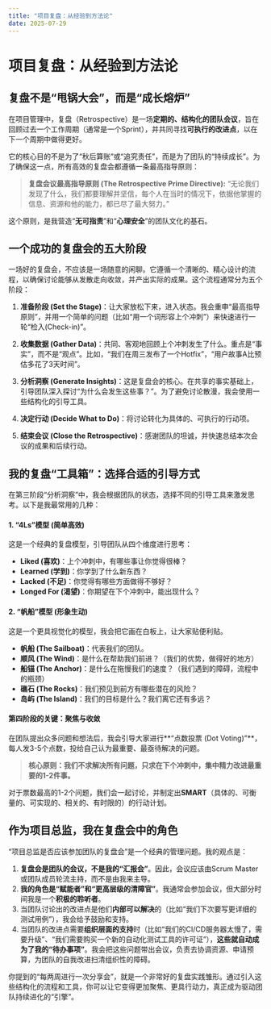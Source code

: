 ```yaml
---
title: "项目复盘：从经验到方法论"
date: 2025-07-29
---
```


# 项目复盘：从经验到方法论

## 复盘不是“甩锅大会”，而是“成长熔炉”

在项目管理中，复盘（Retrospective）是一场**定期的、结构化的团队会议**，旨在回顾过去一个工作周期（通常是一个Sprint），并共同寻找**可执行的改进点**，以在下一个周期中做得更好。

它的核心目的不是为了“秋后算账”或“追究责任”，而是为了团队的“持续成长”。为了确保这一点，所有高效的复盘会都遵循一条最高指导原则：

> **复盘会议最高指导原则 (The Retrospective Prime Directive):**
> “无论我们发现了什么，我们都要理解并坚信，每个人在当时的情况下，依据他掌握的信息、资源和他的能力，都已尽了最大努力。”

这个原则，是我营造“**无可指责**”和“**心理安全**”的团队文化的基石。

## 一个成功的复盘会的五大阶段

一场好的复盘会，不应该是一场随意的闲聊。它遵循一个清晰的、精心设计的流程，以确保讨论能够从发散走向收敛，并产出实际的成果。这个流程通常分为五个阶段：

1.  **准备阶段 (Set the Stage)**：让大家放松下来，进入状态。我会重申“最高指导原则”，并用一个简单的问题（比如“用一个词形容上个冲刺”）来快速进行一轮“检入(Check-in)”。

2.  **收集数据 (Gather Data)**：共同、客观地回顾上个冲刺发生了什么。重点是“事实”，而不是“观点”。比如，“我们在周三发布了一个Hotfix”，“用户故事A比预估多花了3天时间”。

3.  **分析洞察 (Generate Insights)**：这是复盘会的核心。在共享的事实基础上，引导团队深入探讨“为什么会发生这些事？”。为了避免讨论散漫，我会使用一些结构化的引导工具。

4.  **决定行动 (Decide What to Do)**：将讨论转化为具体的、可执行的行动项。

5.  **结束会议 (Close the Retrospective)**：感谢团队的坦诚，并快速总结本次会议的成果和后续行动。

## 我的复盘“工具箱”：选择合适的引导方式

在第三阶段“分析洞察”中，我会根据团队的状态，选择不同的引导工具来激发思考。以下是我最常用的几种：

#### **1. “4Ls”模型 (简单高效)**
这是一个经典的复盘模型，引导团队从四个维度进行思考：
* **Liked (喜欢)**：上个冲刺中，有哪些事让你觉得很棒？
* **Learned (学到)**：你学到了什么新东西？
* **Lacked (不足)**：你觉得有哪些方面做得不够好？
* **Longed For (渴望)**：你期望在下个冲刺中，能出现什么？

#### **2. “帆船”模型 (形象生动)**
这是一个更具视觉化的模型，我会把它画在白板上，让大家贴便利贴。
* **帆船 (The Sailboat)**：代表我们的团队。
* **顺风 (The Wind)**：是什么在帮助我们前进？（我们的优势，做得好的地方）
* **船锚 (The Anchor)**：是什么在拖慢我们的速度？（我们遇到的障碍，流程中的瓶颈）
* **礁石 (The Rocks)**：我们预见到前方有哪些潜在的风险？
* **岛屿 (The Island)**：我们的目标是什么？我们离它还有多远？

#### **第四阶段的关键：聚焦与收敛**
在团队提出众多问题和想法后，我会引导大家进行**“点数投票 (Dot Voting)”**，每人发3-5个点数，投给自己认为最重要、最亟待解决的问题。

> **核心原则：我们不求解决所有问题，只求在下个冲刺中，集中精力改进最重要的1-2件事。**

对于票数最高的1-2个问题，我们会一起讨论，并制定出**SMART**（具体的、可衡量的、可实现的、相关的、有时限的）的行动计划。

## 作为项目总监，我在复盘会中的角色

“项目总监是否应该参加团队的复盘会”是一个经典的管理问题。我的观点是：

1.  **复盘会是团队的会议，不是我的“汇报会”**。因此，会议应该由Scrum Master或团队成员轮流主持，而不是由我来主导。
2.  **我的角色是“赋能者”和“更高层级的清障官”**。我通常会参加会议，但大部分时间我是一个**积极的聆听者**。
3.  当团队讨论出的改进点是他们**内部可以解决**的（比如“我们下次要写更详细的测试用例”），我会给予鼓励和支持。
4.  当团队的改进点需要**组织层面的支持**时（比如“我们的CI/CD服务器太慢了，需要升级”、“我们需要购买一个新的自动化测试工具的许可证”），**这些就自动成为了我的“待办事项”**。我会把这些问题带出会议，负责去协调资源、申请预算，为团队的自我改进扫清组织性的障碍。

你提到的“每两周进行一次分享会”，就是一个非常好的复盘实践雏形。通过引入这些结构化的流程和工具，你可以让它变得更加聚焦、更具行动力，真正成为驱动团队持续进化的“引擎”。
